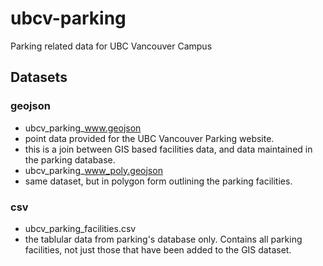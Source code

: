 # ubcv-parking
Parking related data for UBC Vancouver Campus

## Datasets
### geojson
* ubcv_parking_www.geojson
 * point data provided for the UBC Vancouver Parking website.
 * this is a join between GIS based facilities data, and data maintained in the parking database.
* ubcv_parking_www_poly.geojson
 * same dataset, but in polygon form outlining the parking facilities.
### csv
* ubcv_parking_facilities.csv
 * the tablular data from parking's database only. Contains all parking facilities, not just those that have been added to the GIS dataset.

